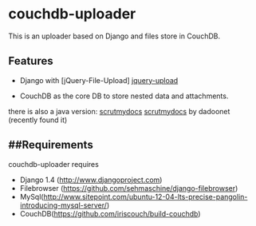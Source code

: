 # couchdb-uploader

This is an uploader based on Django and files store in CouchDB.


## Features

 * Django with [jQuery-File-Upload] [jquery-upload]

 * CouchDB as the core DB to store nested data and attachments.

there is also a java version:  [scrutmydocs] [scrutmydocs] by dadoonet (recently found it)

[jquery-upload]: https://github.com/blueimp/jQuery-File-Upload
[scrutmydocs]: https://github.com/scrutmydocs/scrutmydocs

##Requirements
------------
couchdb-uploader requires

* Django 1.4 (http://www.djangoproject.com)
* Filebrowser (https://github.com/sehmaschine/django-filebrowser)
* MySql(http://www.sitepoint.com/ubuntu-12-04-lts-precise-pangolin-introducing-mysql-server/)
* CouchDB(https://github.com/iriscouch/build-couchdb)

